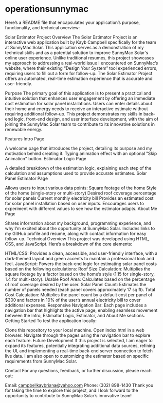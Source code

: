 # operationsunnymac
 

Here’s a README file that encapsulates your application’s purpose, functionality, and technical overview:

Solar Estimator Project
Overview
The Solar Estimator Project is an interactive web application built by Kayb Campbell specifically for the team at SunnyMac Solar. This application serves as a demonstration of my technical skills and as a potential solution to improve SunnyMac Solar's online user experience. Unlike traditional resumes, this project showcases my approach to addressing a real-world issue I encountered on SunnyMac’s website, where their existing “Design Your System” tool experienced errors, requiring users to fill out a form for follow-up. The Solar Estimator Project offers an automated, real-time estimation experience that is accurate and user-friendly.

Purpose
The primary goal of this application is to present a practical and intuitive solution that enhances user engagement by offering an immediate cost estimation for solar panel installations. Users can enter details about their home and energy needs to receive an interactive estimate without requiring additional follow-up. This project demonstrates my skills in back-end logic, front-end design, and user interface development, with the aim of joining the SunnyMac Solar team to contribute to its innovative solutions in renewable energy.

Features
Intro Page

A welcome page that introduces the project, detailing its purpose and my motivation behind creating it.
Typing animation effect with an optional "Skip Animation" button.
Estimator Logic Page

A detailed breakdown of the estimation logic, explaining each step of the calculation and assumptions used to provide accurate estimates.
Solar Panel Estimator Page

Allows users to input various data points:
Square footage of the home
Style of the home (single-story or multi-story)
Desired roof coverage percentage for solar panels
Current monthly electricity bill
Provides an estimated cost for solar panel installation based on user inputs.
Encourages users to experiment with different values to see how the estimator adapts.
About Me Page

Shares information about my background, programming experience, and why I'm excited about the opportunity at SunnyMac Solar.
Includes links to my GitHub profile and resume, along with contact information for easy follow-up.
Technical Overview
This project was developed using HTML, CSS, and JavaScript. Here’s a breakdown of the core elements:

HTML/CSS: Provides a clean, accessible, and user-friendly interface, with a dark-themed layout and green accents to maintain a professional look and feel.
JavaScript: Powers the back-end logic for estimating solar panel costs based on the following calculations:
Roof Size Calculation: Multiplies the square footage by a factor based on the home’s style (1.15 for single-story, 1.4 for multi-story).
Usable Roof Area: Calculates based on the percentage of roof coverage desired by the user.
Solar Panel Count: Estimates the number of panels needed (each panel covers approximately 17 sq ft).
Total Cost Calculation: Multiplies the panel count by a default cost per panel of $300 and factors in 10% of the user’s annual electricity bill to cover additional expenses.
Responsive Navigation Bar: Each page includes a navigation bar that highlights the active page, enabling seamless movement between the Intro, Estimator Logic, Estimator, and About Me sections.
Getting Started
To test the application locally:

Clone this repository to your local machine.
Open index.html in a web browser.
Navigate through the pages using the navigation bar to explore each feature.
Future Development
If this project is selected, I am eager to expand its features, potentially integrating additional data sources, refining the UI, and implementing a real-time back-end server connection to fetch live data. I am also open to customizing the estimator based on specific requirements from SunnyMac Solar.

Contact
For any questions, feedback, or further discussion, please reach out:

Email: campbellkaybriana@yahoo.com
Phone: (302) 898-1430
Thank you for taking the time to explore this project, and I look forward to the opportunity to contribute to SunnyMac Solar’s innovative team!